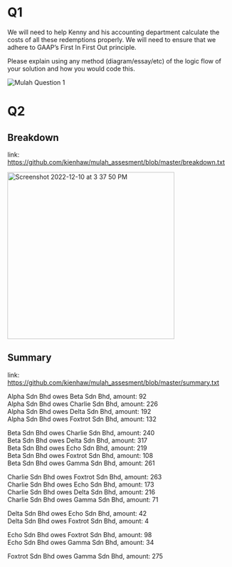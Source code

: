 
# Q1
We will need to help Kenny and his accounting department calculate the costs of all these redemptions properly. We will need to ensure that we adhere to GAAP’s First In First Out principle.

Please explain using any method (diagram/essay/etc) of the logic flow of your solution and how you would code this.  
  
![Mulah Question 1](https://user-images.githubusercontent.com/32449757/206839039-b71d4029-8f72-49bf-8099-5062a8baaf12.png)


# Q2
## Breakdown
link: https://github.com/kienhaw/mulah_assesment/blob/master/breakdown.txt  
  
<img width="375" alt="Screenshot 2022-12-10 at 3 37 50 PM" src="https://user-images.githubusercontent.com/32449757/206838583-10d83e74-b909-41a5-a2e6-99160bb1d938.png">

## Summary
link: https://github.com/kienhaw/mulah_assesment/blob/master/summary.txt  
  
Alpha Sdn Bhd owes Beta Sdn Bhd, amount: 92  
Alpha Sdn Bhd owes Charlie Sdn Bhd, amount: 226  
Alpha Sdn Bhd owes Delta Sdn Bhd, amount: 192  
Alpha Sdn Bhd owes Foxtrot Sdn Bhd, amount: 132  
  
Beta Sdn Bhd owes Charlie Sdn Bhd, amount: 240  
Beta Sdn Bhd owes Delta Sdn Bhd, amount: 317  
Beta Sdn Bhd owes Echo Sdn Bhd, amount: 219  
Beta Sdn Bhd owes Foxtrot Sdn Bhd, amount: 108  
Beta Sdn Bhd owes Gamma Sdn Bhd, amount: 261  
  
Charlie Sdn Bhd owes Foxtrot Sdn Bhd, amount: 263  
Charlie Sdn Bhd owes Echo Sdn Bhd, amount: 173  
Charlie Sdn Bhd owes Delta Sdn Bhd, amount: 216   
Charlie Sdn Bhd owes Gamma Sdn Bhd, amount: 71  
  
Delta Sdn Bhd owes Echo Sdn Bhd, amount: 42  
Delta Sdn Bhd owes Foxtrot Sdn Bhd, amount: 4  
  
Echo Sdn Bhd owes Foxtrot Sdn Bhd, amount: 98  
Echo Sdn Bhd owes Gamma Sdn Bhd, amount: 34  
  
Foxtrot Sdn Bhd owes Gamma Sdn Bhd, amount: 275  
